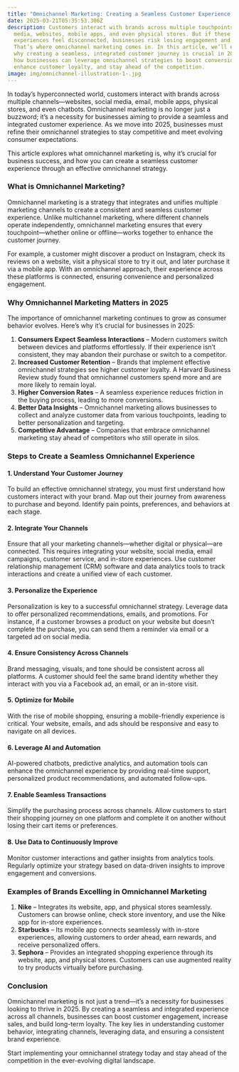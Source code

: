 ```yaml
---
title: "Omnichannel Marketing: Creating a Seamless Customer Experience in 2025"
date: 2025-03-21T05:35:53.306Z
description: Customers interact with brands across multiple touchpoints—social
  media, websites, mobile apps, and even physical stores. But if these
  experiences feel disconnected, businesses risk losing engagement and sales.
  That’s where omnichannel marketing comes in. In this article, we’ll explore
  why creating a seamless, integrated customer journey is crucial in 2025 and
  how businesses can leverage omnichannel strategies to boost conversions,
  enhance customer loyalty, and stay ahead of the competition.
image: img/omnichannel-illustration-1-.jpg
---
```

In today’s hyperconnected world, customers interact with brands across multiple channels—websites, social media, email, mobile apps, physical stores, and even chatbots. Omnichannel marketing is no longer just a buzzword; it’s a necessity for businesses aiming to provide a seamless and integrated customer experience. As we move into 2025, businesses must refine their omnichannel strategies to stay competitive and meet evolving consumer expectations.

This article explores what omnichannel marketing is, why it’s crucial for business success, and how you can create a seamless customer experience through an effective omnichannel strategy.

### What is Omnichannel Marketing?

Omnichannel marketing is a strategy that integrates and unifies multiple marketing channels to create a consistent and seamless customer experience. Unlike multichannel marketing, where different channels operate independently, omnichannel marketing ensures that every touchpoint—whether online or offline—works together to enhance the customer journey.

For example, a customer might discover a product on Instagram, check its reviews on a website, visit a physical store to try it out, and later purchase it via a mobile app. With an omnichannel approach, their experience across these platforms is connected, ensuring convenience and personalized engagement.

### Why Omnichannel Marketing Matters in 2025

The importance of omnichannel marketing continues to grow as consumer behavior evolves. Here’s why it’s crucial for businesses in 2025:

1. **Consumers Expect Seamless Interactions** – Modern customers switch between devices and platforms effortlessly. If their experience isn’t consistent, they may abandon their purchase or switch to a competitor.
2. **Increased Customer Retention** – Brands that implement effective omnichannel strategies see higher customer loyalty. A Harvard Business Review study found that omnichannel customers spend more and are more likely to remain loyal.
3. **Higher Conversion Rates** – A seamless experience reduces friction in the buying process, leading to more conversions.
4. **Better Data Insights** – Omnichannel marketing allows businesses to collect and analyze customer data from various touchpoints, leading to better personalization and targeting.
5. **Competitive Advantage** – Companies that embrace omnichannel marketing stay ahead of competitors who still operate in silos.

### Steps to Create a Seamless Omnichannel Experience

#### 1. **Understand Your Customer Journey**

To build an effective omnichannel strategy, you must first understand how customers interact with your brand. Map out their journey from awareness to purchase and beyond. Identify pain points, preferences, and behaviors at each stage.

#### 2. **Integrate Your Channels**

Ensure that all your marketing channels—whether digital or physical—are connected. This requires integrating your website, social media, email campaigns, customer service, and in-store experiences. Use customer relationship management (CRM) software and data analytics tools to track interactions and create a unified view of each customer.

#### 3. **Personalize the Experience**

Personalization is key to a successful omnichannel strategy. Leverage data to offer personalized recommendations, emails, and promotions. For instance, if a customer browses a product on your website but doesn’t complete the purchase, you can send them a reminder via email or a targeted ad on social media.

#### 4. **Ensure Consistency Across Channels**

Brand messaging, visuals, and tone should be consistent across all platforms. A customer should feel the same brand identity whether they interact with you via a Facebook ad, an email, or an in-store visit.

#### 5. **Optimize for Mobile**

With the rise of mobile shopping, ensuring a mobile-friendly experience is critical. Your website, emails, and ads should be responsive and easy to navigate on all devices.

#### 6. **Leverage AI and Automation**

AI-powered chatbots, predictive analytics, and automation tools can enhance the omnichannel experience by providing real-time support, personalized product recommendations, and automated follow-ups.

#### 7. **Enable Seamless Transactions**

Simplify the purchasing process across channels. Allow customers to start their shopping journey on one platform and complete it on another without losing their cart items or preferences.

#### 8. **Use Data to Continuously Improve**

Monitor customer interactions and gather insights from analytics tools. Regularly optimize your strategy based on data-driven insights to improve engagement and conversions.

### Examples of Brands Excelling in Omnichannel Marketing

1. **Nike** – Integrates its website, app, and physical stores seamlessly. Customers can browse online, check store inventory, and use the Nike app for in-store experiences.
2. **Starbucks** – Its mobile app connects seamlessly with in-store experiences, allowing customers to order ahead, earn rewards, and receive personalized offers.
3. **Sephora** – Provides an integrated shopping experience through its website, app, and physical stores. Customers can use augmented reality to try products virtually before purchasing.

### Conclusion

Omnichannel marketing is not just a trend—it’s a necessity for businesses looking to thrive in 2025. By creating a seamless and integrated experience across all channels, businesses can boost customer engagement, increase sales, and build long-term loyalty. The key lies in understanding customer behavior, integrating channels, leveraging data, and ensuring a consistent brand experience.

Start implementing your omnichannel strategy today and stay ahead of the competition in the ever-evolving digital landscape.